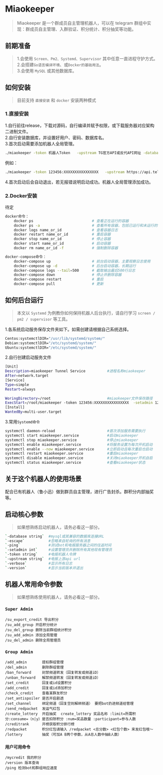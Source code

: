 # Miaokeeper

> Miaokeeper 是一个群成员自主管理机器人，可以在 telegram 群组中实现：群成员自主管理、入群验证、积分统计、积分抽奖等功能。
## 前期准备
> 1.会使用 `Screen、Pm2、Systemd、Supervisor` 其中任意一直进程守护方式。  
> 2.会搭建`Go语言编译环境`、或`Docker的基础用法`。  
> 3.会使用 `MySQL` 或其他数据库。  
## 如何安装
> 目前支持  `直接安装` 和 `docker` 安装两种模式
### 1.直接安装

1.自行前往release，下载对源码，自行编译并赋予权限，或下载服务器对应架构二进制文件。  
2.自行安装数据库，并设置好用户、密码、数据库名。  
3.首次启动需要添加机器人全局管理。  
```bash
./miaokeeper -token 机器人Token   -upstream TG官方API或反代API网址 -database '数据库用户名:数据库密码@tcp(127.0.0.1:3306)/数据库名'
```
例如：
```bash  
./miaokeeper -token 123456:XXXXXXXXXXXXXXXX   -upstream https://api.telegram.org -database 'miaokeeper:miaokeeper@tcp(127.0.0.1:3306)/miaokeeper'
```
4.首次启动后会自动退出，若无报错说明启动成功。机器人全局管理添加成功。

### 2.Docker安装

待定
```bash
docker命令：
	docker ps                           # 查看正在运行的容器
	docker ps -a                        # 查看所有容器，包括已运行和未运行的
	docker logs name_or_id              # 查看容器日志
	docker restart name_or_id           # 重启容器
	docker stop name_or_id              # 停止容器
	docker start name_or_id             # 启动容器
	docker rm name_or_id -f             # 强制删除容器

docker-compose命令：
	docker-compose up                   # 前台启动容器，主要观察日志使用
	docker-compose up -d                # 后台启动容器，长期运行
	docker-compose logs --tail=500      # 截取输出最后500行日志
	docker-compose down                 # 停止并删除容器
	docker-compose restart              # 重启
	docker-compose pull                 # 更新


```
## 如何后台运行

> 本文以 `Systemd` 为例教你如何保持机器人后台执行，请自行学习 `screen / pm2 / supervisor` 等工具。


1.各系统启动服务保存文件夹如下。如需创建请根据自己系统选择。
```bash	
Centos:systemctlDIR="/usr/lib/systemd/system/"
Debian:systemctlDIR="/etc/systemd/system/"
Ubuntu:systemctlDIR="/etc/systemd/system/"
```
2.自行创建启动服务文件
```bash	
[Unit]
Description=miaokeeper Tunnel Service          #进程名称miaokeeper
After=network.target
[Service]
Type=simple
Restart=always
 
WoringDirectory=/root                          #miaokeeper文件保存路径
ExecStart=/root/miaokeeper -token 123456:XXXXXXXXXXXXXXXX  -setadmin 123456  - ping -upstream https://api.telegram.org -database 'miaokeeper:miaokeeper@tcp(127.0.0.1:3306)/miaokeeper'
[Install]
WantedBy=multi-user.target
```
3.常用`Systemd命令`
```bash	
systemctl daemon-reload                        #首次添加服务需要执行
systemctl start miaokeeper.service             #启动miaokeeper
systemctl stop miaokeeper.service              #停止miaokeeper
systemctl enable miaokeeper.service            #将服务设置为每次开机启动
systemctl enable --now miaokeeper.service      #立即启动且每次重启也启动
systemctl restart miaokeeper.service           #重启miaokeeper
systemctl disable miaokeeper.service           #关闭miaokeeper开机自启
systemctl status miaokeeper.service            #查看miaokeeper状态

```

## 关于这个机器人的使用场景

配合已有机器人（鲁小迅）做到群员自主管理，进行广告封杀。群积分内部抽奖等。

## 启动核心参数

> 如果想熟练启动机器人，请务必看这一部分。
```bash
`-database string`  #mysql或其兼容的数据库连接URL
`-escape`           #忽略来自轮询的所有消息
`-ping`             #测试bot和电报服务器之间的往返时间
`-setadmin int`     #设置管理员并删除所有其他现有管理员
`-token string`     #电报机器人令牌
`-upstream string`  #电报上游api url
`-verbose`          #显示所有日志
`-version`          #显示当前版本并退出
```

## 机器人常用命令参数

> 如果想熟练使用机器人，请务必看这一部分。

### `Super Admin`
```
/su_export_credit 导出积分
/su_add_group 开启积分统计
/su_del_group 删除当前群组统计积分
/su_add_admin 添加全局管理
/su_del_admin 删除全局管理员

```
### `Group Admin`
```
/add_admin       提权群组管理
/del_admin       删除群组管理
/ban_forward     封禁频道转发（回复转发或频道iD）
/unban_forward   解禁频道转发（回复转发或频道iD）
/set_credit      回复或id设置积分
/add_credit      回复或id添加积分
/check_credit    查看某群友积分
/set_antispoiler 是否开启剧透
/set_channel     绑定频道（回复空则解绑频道） 要把bot扔进频道给管理
/send_redpacket  发运气红包
/create_lottery  开启抽奖  create_lottery 奖品名称 :limit=所需积分:consume=（n|y）是否扣除积分 :num=奖品数量 :participant=参与人数
/creditrank      开榜获取积分排行榜
/redpacket       积分红包请输入 /redpacket <总分数> <红包个数> 来发红包哦～
/lottery         抽奖（可加A B两个参数，从A总人数中抽B人数）

```
### `用户可用命令`

```
/mycredit 我的积分
/version 版本查询
/ping 检测bot和群组响应速度
```
